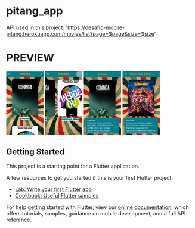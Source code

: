 # pitang_app

API used in this project: 'https://desafio-mobile-pitang.herokuapp.com/movies/list?page=$page&size=$size'


# PREVIEW

<p float="left">
<img src="screenshots/Screenshot_1.jpg" width="100" /> 
<img src="screenshots/Screenshot_2.jpg" width="100" /> 
<img src="screenshots/Screenshot_3.jpg" width="100" /> 
<img src="screenshots/Screenshot_4.jpg" width="100" /> 
</p>

## Getting Started

This project is a starting point for a Flutter application.

A few resources to get you started if this is your first Flutter project:

- [Lab: Write your first Flutter app](https://flutter.dev/docs/get-started/codelab)
- [Cookbook: Useful Flutter samples](https://flutter.dev/docs/cookbook)

For help getting started with Flutter, view our
[online documentation](https://flutter.dev/docs), which offers tutorials,
samples, guidance on mobile development, and a full API reference.
